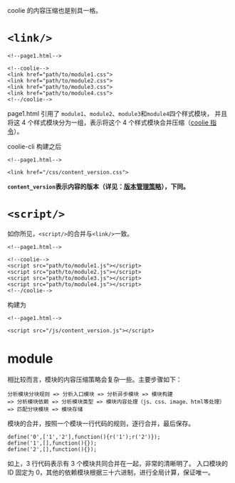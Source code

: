 coolie 的内容压缩也是别具一格。

# `<link/>`
```
<!--page1.html-->

<!--coolie-->
<link href="path/to/module1.css">
<link href="path/to/module2.css">
<link href="path/to/module3.css">
<link href="path/to/module4.css">
<!--/coolie-->
```

page1.html 引用了 `module1`、`module2`、`module3`和`module4`四个样式模块，
并且将这 4 个样式模块分为一组，表示将这个 4 个样式模块合并压缩（[coolie 指令](./coolie-directive.md)）。



coolie-cli 构建之后
```
<!--page1.html-->

<link href="/css/content_version.css">
```


**`content_version`表示内容的版本（详见：[版本管理策略](./version-management.md)），下同。**



# `<script/>`
如你所见，`<script/>`的合并与`<link/>`一致。
```
<!--page1.html-->

<!--coolie-->
<script src="path/to/module1.js"></script>
<script src="path/to/module2.js"></script>
<script src="path/to/module3.js"></script>
<script src="path/to/module4.js"></script>
<!--/coolie-->
```

构建为

```
<!--page1.html-->

<script src="/js/content_version.js"></script>
```



# module
相比较而言，模块的内容压缩策略会复杂一些。主要步骤如下：
```
分析模块分块规则 => 分析入口模块 => 分析异步模块 => 模块构建
=> 分析模块依赖 => 分析模块类型 => 模块内容处理（js、css、image、html等处理）
=> 匹配分块模块 => 模块存储
```

模块的合并，按照一个模块一行代码的规则，逐行合并，最后保存。

```
define('0',['1','2'],function(){r('1');r('2')});
define('1',[],function(){});
define('2',[],function(){});
```

如上，3 行代码表示有 3 个模块共同合并在一起，非常的清晰明了。
入口模块的 ID 固定为 0，其他的依赖模块根据三十六进制，进行全局计算，保证唯一。




